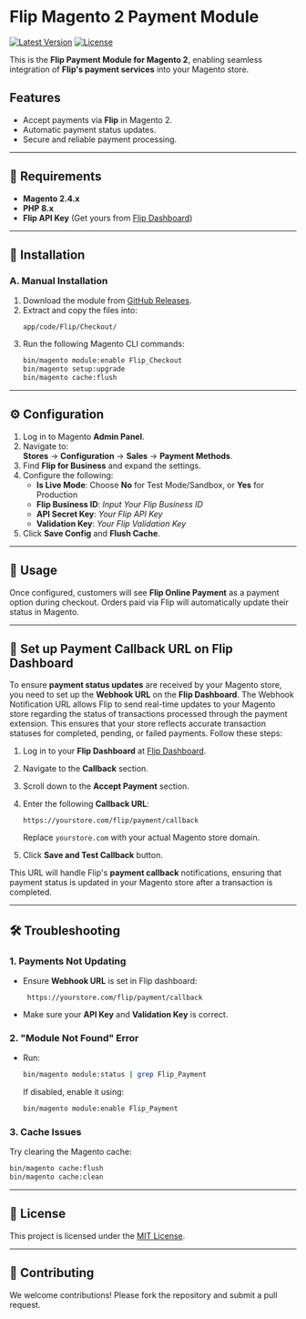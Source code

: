 # Flip Magento 2 Payment Module

[![Latest Version](https://img.shields.io/github/v/release/flip-id/Flip-Magento2-Payment-Module)](https://github.com/flip-id/Flip-Magento2-Payment-Module/releases)
[![License](https://img.shields.io/github/license/flip-id/Flip-Magento2-Payment-Module)](LICENSE)

This is the **Flip Payment Module for Magento 2**, enabling seamless integration of **Flip's payment services** into your Magento store.

## Features
- Accept payments via **Flip** in Magento 2.
- Automatic payment status updates.
- Secure and reliable payment processing.

---

## 📌 Requirements
- **Magento 2.4.x**
- **PHP 8.x**
- **Flip API Key** (Get yours from [Flip Dashboard](https://business.flip.id/sandbox/credentials))

---

## 🔧 Installation

### A. Manual Installation
1. Download the module from [GitHub Releases](https://github.com/flip-id/Flip-Magento2-Payment-Module/releases).
2. Extract and copy the files into:
   ```
   app/code/Flip/Checkout/
   ```
3. Run the following Magento CLI commands:
   ```sh
   bin/magento module:enable Flip_Checkout
   bin/magento setup:upgrade
   bin/magento cache:flush
   ```

---

## ⚙️ Configuration
1. Log in to Magento **Admin Panel**.
2. Navigate to:  
   **Stores** → **Configuration** → **Sales** → **Payment Methods**.
3. Find **Flip for Business** and expand the settings.
4. Configure the following:
   - **Is Live Mode**: Choose **No** for Test Mode/Sandbox, or **Yes** for Production
   - **Flip Business ID**: *Input Your Flip Business ID*
   - **API Secret Key**: *Your Flip API Key*
   - **Validation Key**: *Your Flip Validation Key*
5. Click **Save Config** and **Flush Cache**.

---

## 📢 Usage
Once configured, customers will see **Flip Online Payment** as a payment option during checkout. Orders paid via Flip will automatically update their status in Magento.

---

## 🔄 Set up Payment Callback URL on Flip Dashboard

To ensure **payment status updates** are received by your Magento store, you need to set up the **Webhook URL** on the **Flip Dashboard**. The Webhook Notification URL allows Flip to send real-time updates to your Magento store regarding the status of transactions processed through the payment extension. This ensures that your store reflects accurate transaction statuses for completed, pending, or failed payments. Follow these steps:

1. Log in to your **Flip Dashboard** at [Flip Dashboard](https://business.flip.id/sandbox/credentials).
2. Navigate to the **Callback** section.
3. Scroll down to the **Accept Payment** section.
4. Enter the following **Callback URL**:
   ```
   https://yourstore.com/flip/payment/callback
   ```
   Replace `yourstore.com` with your actual Magento store domain.

5. Click **Save and Test Callback** button.

This URL will handle Flip's **payment callback** notifications, ensuring that payment status is updated in your Magento store after a transaction is completed.

---

## 🛠 Troubleshooting
### 1. Payments Not Updating
- Ensure **Webhook URL** is set in Flip dashboard:
  ```
   https://yourstore.com/flip/payment/callback
  ```
- Make sure your **API Key** and **Validation Key** is correct.

### 2. "Module Not Found" Error
- Run:
  ```sh
  bin/magento module:status | grep Flip_Payment
  ```
  If disabled, enable it using:
  ```sh
  bin/magento module:enable Flip_Payment
  ```

### 3. Cache Issues
Try clearing the Magento cache:
```sh
bin/magento cache:flush
bin/magento cache:clean
```

---

## 📝 License
This project is licensed under the [MIT License](LICENSE).

---

## 🤝 Contributing
We welcome contributions! Please fork the repository and submit a pull request.
